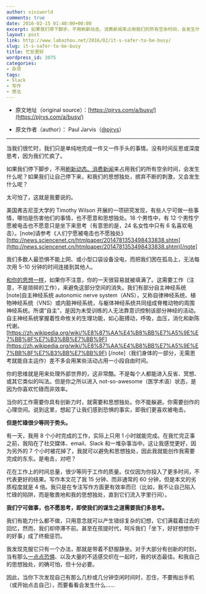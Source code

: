 ```yaml
---
author: viviworld
comments: true
date: 2016-02-15 01:40:00+00:00
excerpt: 如果我们停下脚步，不用刷新动态、消费新闻来占用我们的所有空余时间，会发生什么呢？如果我们让自己停下来，和我们的思想独处，摈弃不断的刺激，又会发生什么呢？
layout: post
link: http://www.labazhou.net/2016/02/it-s-safer-to-be-busy/
slug: it-s-safer-to-be-busy
title: 忙些更好
wordpress_id: 3075
categories:
- 杂项
tags:
- Slack
- 写作
- 想法
---
```



	
  * 原文地址（original source）：[https://pjrvs.com/a/busy/](https://pjrvs.com/a/busy/)

	
  * 原文作者（author）： Paul Jarvis（[@pjrvs](https://twitter.com/pjrvs)）





* * *



当我们很忙时，我们只是单纯地完成一件又一件手头的事情。没有时间反思或深度思考，因为我们忙疯了。

如果我们停下脚步，不用[刷新动态、消费新闻](http://www.labazhou.net/2016/02/i-gave-up-on-facebook-and-replaced-it-with-medium/)来占用我们的所有空余时间，会发生什么呢？如果我们让自己停下来，和我们的思想独处，摈弃不断的刺激，又会发生什么呢？

太可怕了，这就是我要说的。

美国弗吉尼亚大学的 Timothy Wilson 开展的一项研究发现，有些人宁可做一些事情，哪怕是伤害他们的事情，也不愿意和思想独处。18 个男性中，有 12 个男性宁愿被电击也不愿意只是坐下来思考（有意思的是，24 名女性中只有 6 名喜欢电击）。[note]请参考《人们宁愿被电击也不愿独处》[http://news.sciencenet.cn/htmlpaper/2014781353498433838.shtm](http://news.sciencenet.cn/htmlpaper/2014781353498433838.shtm)[/note]

我们多数人最恐惧不能上网、或小型口袋设备没电，而把我们困在孤岛上，无法每次用 5-10 分钟的时间连接到其他人。

[和你的思想一样](http://pjrvs.us6.list-manage1.com/track/click?u=26857d08cfc91db6993e0bfc4&id=a9abc8d2f1&e=accb7ee0b9)，如果你不注意，你的一天很容易就被填满了。这需要工作（注意，不是琐碎的工作），来避免这部分空间的消失。我们有部分自主神经系统[note]自主神经系统 autonomic nerve system（ANS），又称自律神经系统、植物神经系统（VNS）或内脏神经系统，与躯体神经系统共同组成脊椎动物的周围神经系统。所谓“自主”，是因为未受训练的人无法靠意识控制该部分神经的活动。自主神经系统掌握着性命攸关的生理功能，如心脏搏动，呼吸，血压，消化和新陈代谢。[https://zh.wikipedia.org/wiki/%E8%87%AA%E4%B8%BB%E7%A5%9E%E7%BB%8F%E7%B3%BB%E7%BB%9F](https://zh.wikipedia.org/wiki/%E8%87%AA%E4%B8%BB%E7%A5%9E%E7%BB%8F%E7%B3%BB%E7%BB%9F) [/note]（我们身体的一部分，无需思考就能自主运作）差不多会用某些活动占用一小段自由时间。

你的思维就是用来处理外部世界的，这非常酷。不是每个人都能进入反省、冥想、或其它类似的叫法。但是你之所以进入 not-so-awesome（医学术语）状态，是因为你喜欢忙碌而非效率。

当你的工作需要你具有创新力时，就需要和思想独处。你不能躲避。你需要创作的心理空间。说到这里，想起了让我们感到恐惧的事实，即我们更喜欢被电击。

**但是忙碌很少等同于势头。**

有一天，我用 8 个小时完成的工作，实际上只用 1 小时就能完成。在我忙完正事之前，我陷在了社交媒体、email、Slack 和一堆杂事当中。这让我感觉更好，因为另外的 7 个小时被花掉了，我就可以避免和思想独处，因此我就能创作我需要完成的东东。是电击，对吧？

花在工作上的时间总量，很少等同于工作的质量。仅仅因为你投入了更多时间，不代表更好的结果。写作本文花了我 15 分钟、而非通常的 60 分钟，但是本文的劣质程度就是 4 倍。我只是在专注写作方面更有效率而已（比如，我不让自己陷入忙碌的陷阱，而是敬畏地和我的思想独处，直到它们流入字里行间）。

**我们宁可做事，也不愿思考，即使我们的谋生之道需要我们多思考。**

我们有能力什么都不做，只用意念就可以产生错综复杂的幻想，它们满载着过去的回忆，然而，我们却停滞不前。甚至在孩提时代，呵斥我们「坐下，好好想想你干的好事」成了终极惩罚。

我发现克服它只有一个办法，那就是带着不舒服静坐。对于大部分有创新的时刻，当有那么[一点点恐惧](http://pjrvs.us6.list-manage2.com/track/click?u=26857d08cfc91db6993e0bfc4&id=f57b13599d&e=accb7ee0b9)、以及大量的不适感交织在一起时，我的状态最佳。和我自己的思想独处，的确可怕，但十分必要。

因此，当你下次发现自己有那么几秒或几分钟空闲时间时，忍住，不要掏出手机（或开始点击自己），而要看看会发生什么……
